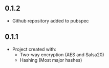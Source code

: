## 0.1.2

- Github repository added to pubspec

## 0.1.1

- Project created with:
    - Two-way encryption (AES and Salsa20)
    - Hashing (Most major hashes)
    

